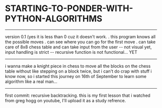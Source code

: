 # STARTING-TO-PONDER-WITH-PYTHON-ALGORITHMS
________________________________________________________________________________________________________________________________________________________________________________________________________________________________________________
version 0.1 (yes it is less than 0 cuz it doesn't work.
. this program knows all the possible moves
. can see where you can go for the first move
. can take care of 8x8 chess table and can take input from the user 
-- not visual yet, input handling is strict 
-- recursive function is not functional... YET 
________________________________________________________________________________________________________________________________________________________________________________________________________________________________________________
i wanna make a knight piece in chess to move all the blocks on the chess table without like stepping on a block twice, but i can't do crap with stuff i know now, so i started this journey on 16th of September to learn some algorithm like a real man...
________________________________________________________________________________________________________________________________________________________________________________________________________________________________________________

first commit: recursive backtracking.
this is my first lesson that i watched from greg hogg on youtube, I'll upload it as a study refrence.

